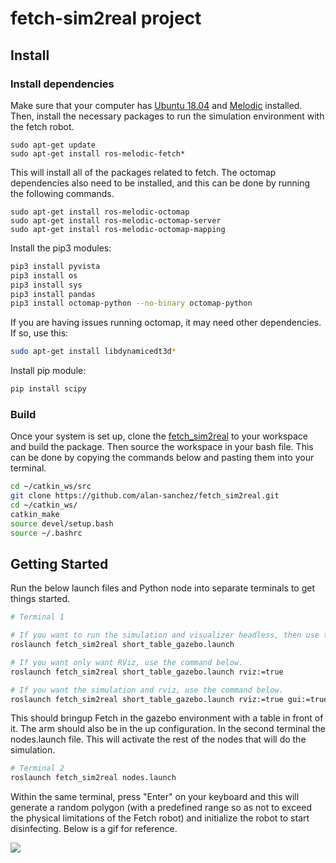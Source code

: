 # fetch-sim2real project

## Install

### Install dependencies
Make sure that your computer has [Ubuntu 18.04](https://releases.ubuntu.com/18.04/) and [Melodic](http://wiki.ros.org/melodic/Installation/Ubuntu) installed. Then, install the necessary packages to run the simulation environment with the fetch robot.

```
sudo apt-get update
sudo apt-get install ros-melodic-fetch*
```
This will install all of the packages related to fetch. The octomap dependencies also need to be installed, and this can be done by running the following commands.
```
sudo apt-get install ros-melodic-octomap
sudo apt-get install ros-melodic-octomap-server
sudo apt-get install ros-melodic-octomap-mapping
```
Install the pip3 modules:
```bash
pip3 install pyvista
pip3 install os
pip3 install sys
pip3 install pandas
pip3 install octomap-python --no-binary octomap-python

```
If you are having issues running octomap, it may need other dependencies. If so, use this:

```bash
sudo apt-get install libdynamicedt3d*
```

Install pip module:
```bash
pip install scipy
```

### Build
Once your system is set up, clone the [fetch_sim2real](https://github.com/alan-sanchez/fetch_sim2real.git) to your workspace and build the package. Then source the workspace in your bash file. This can be done by copying the commands below and pasting them into your terminal.

```bash
cd ~/catkin_ws/src
git clone https://github.com/alan-sanchez/fetch_sim2real.git
cd ~/catkin_ws/
catkin_make
source devel/setup.bash
source ~/.bashrc
```

## Getting Started
Run the below launch files and Python node into separate terminals to get things started.

```bash
# Terminal 1

# If you want to run the simulation and visualizer headless, then use this command below.
roslaunch fetch_sim2real short_table_gazebo.launch

# If you want only want RViz, use the command below.
roslaunch fetch_sim2real short_table_gazebo.launch rviz:=true

# If you want the simulation and rviz, use the command below.
roslaunch fetch_sim2real short_table_gazebo.launch rviz:=true gui:=true headless:=false
```

This should bringup Fetch in the gazebo environment with a table in front of it. The arm should also be in the up configuration.
In the second terminal the nodes.launch file. This will activate the rest of the nodes that will do the simulation.
```bash
# Terminal 2
roslaunch fetch_sim2real nodes.launch
```
Within the same terminal, press "Enter" on your keyboard and this will generate a random polygon (with a predefined range so as not to exceed the physical limitations of the Fetch robot) and initialize the robot to start disinfecting. Below is a gif for reference.

![](images/reference.gif)
